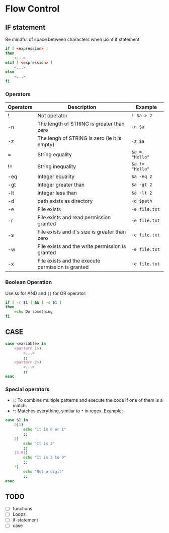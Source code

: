 # Flow Control

## IF statement

Be mindful of space between characters when usinf if statement.

```bash
if [ <expression> ]
then
    <...>
elif [ <expression> ]
    <...>
else
    <...>
fi
```

### Operators

| Operators | Description                                       | Example         |
| --------- | ------------------------------------------------- | --------------- |
| !         | Not operator                                      | `! $a > 2`      |
| -n        | The length of STRING is greater than zero         | `-n $a`         |
| -z        | The lengh of STRING is zero (ie it is empty)      | `-z $a`         |
| =         | String equality                                   | `$a = "Hello"`  |
| !=        | String inequality                                 | `$a != "Hello"` |
| -eq       | Integer equality                                  | `$a -eq 2`      |
| -gt       | Integer greater than                              | `$a -gt 2`      |
| -lt       | Integer less than                                 | `$a -lt 2`      |
| -d        | path exists as directory                          | `-d $path`      |
| -e        | File exists                                       | `-e file.txt`   |
| -r        | File exists and read permission granted           | `-e file.txt`   |
| -s        | File exists and it's size is greater than zero    | `-e file.txt`   |
| -w        | File exists and the write permission is granted   | `-e file.txt`   |
| -x        | File exists and the execute permission is granted | `-e file.txt`   |

### Boolean Operation

Use `&&` for AND and `||` for OR operator:

```bash
if [ -r $1 ] && [ -s $1 ]
then
    echo Do something
fi
```

## CASE

```bash
case <variable> in
    <pattern 1>)
        <...>
        ;;
    <pattern 2>)
        <...>
        ;;
esac
```

### Special operators

- `|`: To combine multiple patterns and execute the code if one of them is a match.
- `*`: Matches everything. similar to `*` in regex.
  Example:

```bash
case $1 in
    0|1)
        echo "It is 0 or 1"
        ;;
    2)
        echo "It is 2"
        ;;
    [3-9])
        echo "It is 3 to 9"
        ;;
    *)
        echo "Not a digit"
        ;;
esac

```

## TODO

- [ ] functions
- [ ] Loops
- [ ] if-statement
- [ ] case
